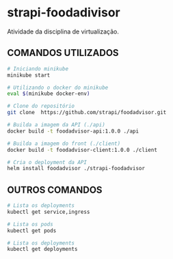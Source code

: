 # strapi-foodadivisor
Atividade da disciplina de virtualização.

## COMANDOS UTILIZADOS

```bash
# Iniciando minikube
minikube start

# Utilizando o docker do minikube
eval $(minikube docker-env)

# Clone do repositório
git clone  https://github.com/strapi/foodadvisor.git

# Builda a imagem da API (./api)
docker build -t foodadvisor-api:1.0.0 ./api

# Builda a imagem do front (./client)
docker build -t foodadvisor-client:1.0.0 ./client

# Cria o deployment da API
helm install foodadvisor ./strapi-foodadvisor
```

## OUTROS COMANDOS

```bash
# Lista os deployments
kubectl get service,ingress

# Lista os pods
kubectl get pods

# Lista os deployments
kubectl get deployments
```
